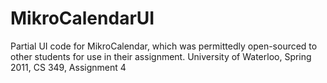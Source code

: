 MikroCalendarUI
===============

Partial UI code for MikroCalendar, which was permittedly open-sourced to other students for use in their assignment. University of Waterloo, Spring 2011, CS 349, Assignment 4
